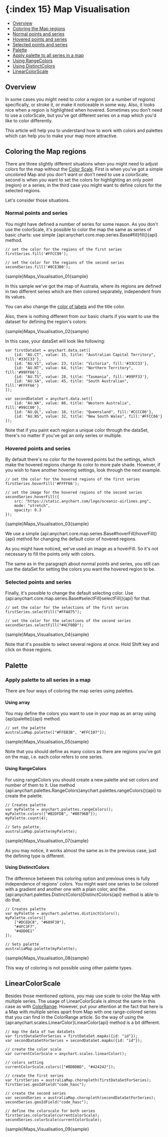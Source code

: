 {:index 15}
Map Visualisation
======================

* [Overview](#overview)
* [Coloring the Map regions](#coloring_the_map_regions)
 * [Normal points and series](#normal_points_and_series)
 * [Hovered points and series](#hovered_points_and_series)
 * [Selected points and series](#selected_points_and_series)
* [Palette](#palette)
 * [Apply palette to all series in a map](#apply_palette_to_all_series_in_a_map)
  * [Using RangeColors](#using_rangecolors)
  * [Using DistinctColors](#using_distinctcolors)
* [LinearColorScale](#linearcolorscale)

## Overview 

In some cases you might need to color a region (or a number of regions) specifically, or stroke it, or make it noticeable in some way. Also, it looks nice when a region is highlighted when hovered. Sometimes you don't need to use a colorScale, but you've got different series on a map which you'd like to color differently.                                                                                

This article will help you to understand how to work with colors and palettes which can help you to make your map more attractive.

## Coloring the Map regions

There are three slightly different situations when you might need to adjust colors for the map without the [Color Scale](Scales). First is when you've got a simple uncolored Map and you don't want or don't need to use a colorScale; second is when you want to set the colors for highlighting an only point (region) or a series; in the third case you might want to define colors for the selected regions.

Let's consider those situations.

### Normal points and series

You might have defined a number of series for some reason. As you don't use the colorScale, it's possible to color the map the same as series of basic charts: use simple {api:anychart.core.map.series.Base#fill}fill(){api} method.

```
// set the color for the regions of the first series
firstSeries.fill('#FFCC99');

// set the color for the regions of the second series
secondSeries.fill('#8CE3B0');
```

{sample}Maps\_Visualisation\_01{sample}

In this sample we've got the map of Australia, where its regions are defined in two different series which are then colored separately, independent from its values. 

You can also change the [color of labels](Labels) and the title color.

Also, there is nothing different from our basic charts if you want to use the dataset for defining the region's colors:

{sample}Maps\_Visualisation\_02{sample}

In this case, your dataSet will look like following:

```
var firstDataSet = anychart.data.set([
    {id: "AU.CT", value: 15, title: "Australian Capital Territory", fill:'#33CC33'},
    {id: "AU.VI", value: 23, title: "Victoria", fill:'#33CC33'},
    {id: "AU.NT", value: 64, title: "Northern Territory", fill:'#99FF66'},
    {id: "AU.TS", value: 28, title: "Tasmania", fill:'#99FF33'},
    {id: "AU.SA", value: 45, title: "South Australian", fill:'#FFFF66'}
]);

var secondDataSet = anychart.data.set([
    {id: "AU.WA", value: 86, title: "Western Australia", fill:'#99CC00'},
    {id: "AU.QL", value: 16, title: "Queensland", fill:'#CCCC00'},
    {id: "AU.NS", value: 32, title: "New South Wales", fill:'#FFCC66'}
]);
```

Note that if you paint each region a unique color through the dataSet, there's no matter if you've got an only series or multiple.

### Hovered points and series

By default there's no color for the hovered points but the settings, which make the hovered regions change its color to more pale shade. However, if you wish to have another hovering settings, look through the next example.

```
// set the color for the hovered regions of the first series
firstSeries.hoverFill('#FFFF66');

// set the image for the hovered regions of the second series
secondSeries.hoverFill({
    src: "https://static.anychart.com/logo/oceanic-airlines.png",
    mode: "stretch",
    opacity: 0.3
});
```
{sample}Maps\_Visualisation\_03{sample}

We use a simple {api:anychart.core.map.series.Base#hoverFill}hoverFill(){api} method for changing the default color of hovered regions.

As you might have noticed, we've used an image as a hoverFill. So it's not necessary to fill the points only with colors.

The same as in the paragraph about normal points and series, you still can use the dataSet for setting the colors you want the hovered region to be.

### Selected points and series

Finally, it's possible to change the default selecting color. Use {api:anychart.core.map.series.Base#selectFill}selectFill(){api} for that.

```
// set the color for the selections of the first series
firstSeries.selectFill("#FFA875");

// set the color for the selections of the second series
secondSeries.selectFill("#4CF0BD");
```
{sample}Maps\_Visualisation\_04{sample}

Note that it's possible to select several regions at once. Hold Shift key and click on those regions.

## Palette

### Apply palette to all series in a map

There are four ways of coloring the map series using palettes. 

#### Using array

You may define the colors you want to use in your map as an array using {api}palette(){api} method.

```
// set the palette
australiaMap.palette(["#FFEB3B", "#FFC107"]);
```
{sample}Maps\_Visualisation\_05{sample}

Note that you should define as many colors as there are regions you've got on the map, i.e. each color refers to one series.

#### Using RangeColors

For using rangeColors you should create a new palette and set colors and number of them to it. Use method {api:anychart.palettes.RangeColors}anychart.palettes.rangeColors(){api} to create the palette.

```
// Creates palette
var myPalette = anychart.palettes.rangeColors();
myPalette.colors(["#B2DFDB", "#00796B"]);
myPalette.count(4);

// Sets palette.
australiaMap.palette(myPalette);
```
{sample}Maps\_Visualisation\_07{sample}

As you may notice, it works almost the same as in the previous case, just the defining type is different.

#### Using DistinctColors

The difference between this coloring option and previous ones is fully independence of regions' colors. You might want one series to be colored with a gradient and another one with a plain color, and the {api:anychart.palettes.DistinctColors}DistinctColors{api} method is able to do that.

```
// Creates palette
var myPalette = anychart.palettes.distinctColors();
myPalette.colors([
    ["#DCEDC8", "#689F38"],
    "#4FC3F7",
    "#4DD0E1"
]);

// Sets palette
australiaMap.palette(myPalette);
```
{sample}Maps\_Visualisation\_08{sample}

This way of coloring is not possible using other palette types.

## LinearColorScale

Besides those mentioned options, you may use scale to color the Map with multiple series. The usage of LinearColorScale is almost the same in this case as with [ColorRange](ColorRange). However, put your attention at the fact that here is a Map with multiple series apart from Map with one range-colored series that you can find in the ColorRange article. So the way of using the {api:anychart.scales.LinearColor}LinearColor{api} method is a bit different.

```
// map the data of two dataSets
var firstDataSetForSeries = firstDataSet.mapAs({id: "id"});
var secondDataSetForSeries = secondDataSet.mapAs({id: "id"});

// create the color scale
var currentColorScale = anychart.scales.linearColor();

// colors setting
currentColorScale.colors(["#BDBDBD", "#424242"]);

// create the first series
var firstSeries = australiaMap.choropleth(firstDataSetForSeries);
firstSeries.geoIdField("code_hasc");

// create the second series
var secondSeries = australiaMap.choropleth(secondDataSetForSeries);
secondSeries.geoIdField("code_hasc");

// define the colorscale for both series 
firstSeries.colorScale(currentColorScale);
secondSeries.colorScale(currentColorScale);
```
{sample}Maps\_Visualisation\_09{sample}